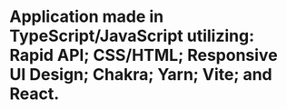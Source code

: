 # Application made in TypeScript/JavaScript utilizing: Rapid API; CSS/HTML; Responsive UI Design; Chakra; Yarn; Vite; and React.
